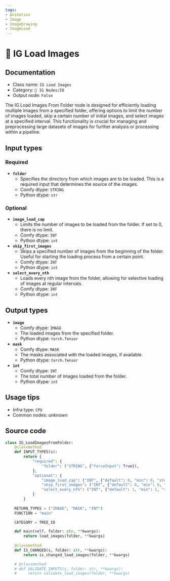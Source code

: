 ```yaml
---
tags:
- Animation
- Image
- ImageDrawing
- ImageLoad
---
```


# 📂 IG Load Images
## Documentation
- Class name: `IG Load Images`
- Category: `🐓 IG Nodes/IO`
- Output node: `False`

The IG Load Images From Folder node is designed for efficiently loading multiple images from a specified folder, offering options to limit the number of images loaded, skip a certain number of initial images, and select images at a specified interval. This functionality is crucial for managing and preprocessing large datasets of images for further analysis or processing within a pipeline.
## Input types
### Required
- **`folder`**
    - Specifies the directory from which images are to be loaded. This is a required input that determines the source of the images.
    - Comfy dtype: `STRING`
    - Python dtype: `str`
### Optional
- **`image_load_cap`**
    - Limits the number of images to be loaded from the folder. If set to 0, there is no limit.
    - Comfy dtype: `INT`
    - Python dtype: `int`
- **`skip_first_images`**
    - Skips a specified number of images from the beginning of the folder. Useful for starting the loading process from a certain point.
    - Comfy dtype: `INT`
    - Python dtype: `int`
- **`select_every_nth`**
    - Loads every nth image from the folder, allowing for selective loading of images at regular intervals.
    - Comfy dtype: `INT`
    - Python dtype: `int`
## Output types
- **`image`**
    - Comfy dtype: `IMAGE`
    - The loaded images from the specified folder.
    - Python dtype: `torch.Tensor`
- **`mask`**
    - Comfy dtype: `MASK`
    - The masks associated with the loaded images, if available.
    - Python dtype: `torch.Tensor`
- **`int`**
    - Comfy dtype: `INT`
    - The total number of images loaded from the folder.
    - Python dtype: `int`
## Usage tips
- Infra type: `CPU`
- Common nodes: unknown


## Source code
```python
class IG_LoadImagesFromFolder:
    @classmethod
    def INPUT_TYPES(s):
        return {
            "required": {
                "folder": ("STRING", {"forceInput": True}),
            },
            "optional": {
                "image_load_cap": ("INT", {"default": 0, "min": 0, "step": 1}),
                "skip_first_images": ("INT", {"default": 0, "min": 0, "step": 1}),
                "select_every_nth": ("INT", {"default": 1, "min": 1, "step": 1}),
            }
        }
    
    RETURN_TYPES = ("IMAGE", "MASK", "INT")
    FUNCTION = "main"

    CATEGORY = TREE_IO

    def main(self, folder: str, **kwargs):
        return load_images(folder, **kwargs)
    
    @classmethod
    def IS_CHANGED(s, folder: str, **kwargs):
        return is_changed_load_images(folder, **kwargs)

    # @classmethod
    # def VALIDATE_INPUTS(s, folder: str, **kwargs):
    #     return validate_load_images(folder, **kwargs)

```
